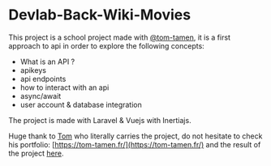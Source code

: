 ﻿# Devlab-Back-Wiki-Movies

This project is a school project made with [@tom-tamen](https://github.com/tom-tamen), it is a first approach to api in order to explore the following concepts:

- What is an API ?
- apikeys
- api endpoints
- how to interact with an api
- async/await
- user account & database integration

The project is made with Laravel & Vuejs with Inertiajs.

Huge thank to [Tom](https://github.com/tom-tamen) who literally carries the project, do not hesitate to check his portfolio: [https://tom-tamen.fr/](https://tom-tamen.fr/) and the result of the project [here](https://larazic.tom-tamen.fr/).
